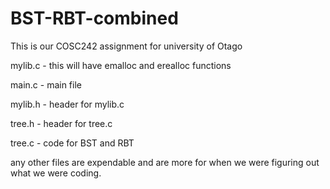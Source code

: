 # BST-RBT-combined

This is our COSC242 assignment for university of Otago

mylib.c - this will have emalloc and erealloc functions

main.c - main file

mylib.h - header for mylib.c

tree.h - header for tree.c

tree.c - code for BST and RBT

any other files are expendable and are more for when we were figuring out what we were coding.
